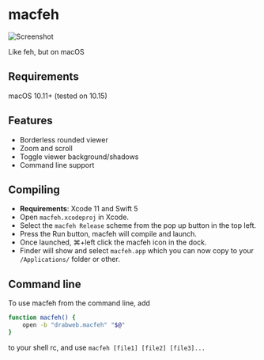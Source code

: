 # macfeh

![Screenshot](https://raw.githubusercontent.com/frayment/macfeh/master/screenshot.png)

Like feh, but on macOS


## Requirements
macOS 10.11+ (tested on 10.15)


## Features
* Borderless rounded viewer
* Zoom and scroll
* Toggle viewer background/shadows
* Command line support

## Compiling
* **Requirements**: Xcode 11 and Swift 5
* Open `macfeh.xcodeproj` in Xcode.
* Select the `macfeh Release` scheme from the pop up button in the top left.
* Press the Run button, macfeh will compile and launch.
* Once launched, ⌘+left click the macfeh icon in the dock.
* Finder will show and select `macfeh.app` which you can now copy to your `/Applications/` folder or other.

## Command line
To use macfeh from the command line, add 

```bash
function macfeh() {
    open -b "drabweb.macfeh" "$@"
}
```

to your shell rc, and use `macfeh [file1] [file2] [file3]...`
